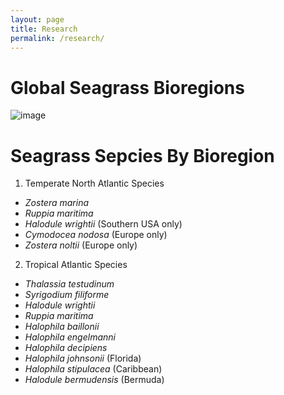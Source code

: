 ```yaml
---
layout: page
title: Research
permalink: /research/
---	
```


# Global Seagrass Bioregions

![image](https://marinegeo.github.io/seagrassnet-web/assets/research/bioregions-map.png)

# Seagrass Sepcies By Bioregion  
1. Temperate North Atlantic Species 
* *Zostera marina*
* *Ruppia maritima*
* *Halodule wrightii* (Southern USA only)
* *Cymodocea nodosa* (Europe only)
* *Zostera noltii* (Europe only)  
2. Tropical Atlantic Species
* *Thalassia testudinum*
* *Syrigodium filiforme*
* *Halodule wrightii*
* *Ruppia maritima*
* *Halophila baillonii*
* *Halophila engelmanni*
* *Halophila decipiens*
* *Halophila johnsonii* (Florida)
* *Halophila stipulacea* (Caribbean)
* *Halodule bermudensis* (Bermuda)
